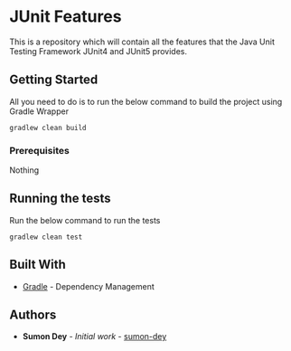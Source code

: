# JUnit Features

This is a repository which will contain all the features that the Java Unit Testing Framework JUnit4 and JUnit5 provides. 

## Getting Started

All you need to do is to run the below command to build the project using Gradle Wrapper

```
gradlew clean build
```

### Prerequisites

Nothing


## Running the tests

Run the below command to run the tests

```
gradlew clean test
```


## Built With

* [Gradle](https://gradle.org/) - Dependency Management



## Authors

* **Sumon Dey** - *Initial work* - [sumon-dey](https://github.com/sumon-dey)






